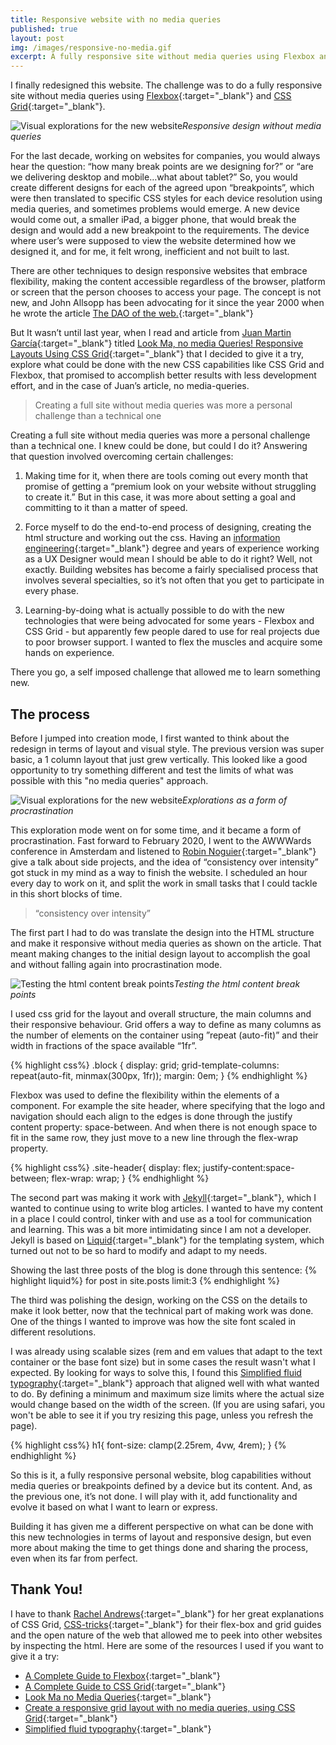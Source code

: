 ```yaml
---
title: Responsive website with no media queries
published: true
layout: post
img: /images/responsive-no-media.gif
excerpt: A fully responsive site without media queries using Flexbox and CSS Grid.
---
```

I finally redesigned this website. The challenge was to do a fully responsive site without media queries using [Flexbox](https://css-tricks.com/snippets/css/a-guide-to-flexbox/){:target="_blank"} and [CSS Grid](https://css-tricks.com/snippets/css/complete-guide-grid/){:target="_blank"}.

![Visual explorations for the new  website]({{site.baseurl}}/images/responsive-no-media.gif)*Responsive design without media queries*

For the last decade, working on websites for companies, you would always hear the question: “how many break points are we designing for?” or “are we delivering desktop and mobile…what about tablet?” So, you would create different designs for each of the agreed upon “breakpoints”, which were then translated to specific CSS styles for each device resolution using media queries, and sometimes problems would emerge. A new device would come out, a smaller iPad, a bigger phone, that would break the design and would add a new breakpoint to the requirements. The device where user’s were supposed to view the website determined how we designed it, and for me, it felt wrong, inefficient and not built to last.

There are other techniques to design responsive websites that embrace flexibility, making the content accessible regardless of the browser, platform or screen that the person chooses to access your page. The concept is not new, and John Allsopp has been advocating for it since the year 2000 when he wrote the article [The DAO of the web.](https://alistapart.com/article/dao/){:target="_blank"}

But It wasn’t until last year, when I read and article from [Juan Martin García](https://www.juangarcia.design){:target="_blank"} titled [Look Ma, no media Queries! Responsive Layouts Using CSS Grid](https://css-tricks.com/look-ma-no-media-queries-responsive-layouts-using-css-grid/){:target="_blank"} that I decided to give it a try, explore what could be done with the new CSS capabilities like CSS Grid and Flexbox, that promised to accomplish better results with less development effort, and in the case of Juan’s article, no media-queries.

>Creating a full site without media queries was more a personal challenge than a technical one

Creating a full site without media queries was more a personal challenge than a technical one. I knew could be done, but could I do it? Answering that question involved overcoming certain challenges:

1. Making time for it, when there are tools coming out every month that promise of getting a “premium look on your website without struggling to create it.” But in this case, it was more about setting a goal and committing to it than a matter of speed.

2. Force myself to do the end-to-end process of designing, creating the html structure and working out the css. Having an [information engineering](https://en.wikipedia.org/wiki/Information_engineering){:target="_blank"} degree and years of experience working as a UX Designer would mean I should be able to do it right? Well, not exactly. Building websites has become a fairly specialised process that involves several specialties, so it’s not often that you get to participate in every phase.

3. Learning-by-doing what is actually possible to do with the new technologies that were being advocated for some years - Flexbox and CSS Grid - but apparently few people dared to use for real projects due to poor browser support. I wanted to flex the muscles and acquire some hands on experience.

There you go, a self imposed challenge that allowed me to learn something new.

## The process
Before I jumped into creation mode, I first wanted to think about the redesign in terms of layout and visual style. The previous version was super basic, a 1 column layout that just grew vertically. This looked like a good opportunity to try something different and test the limits of what was possible with this "no media queries" approach.

![Visual explorations for the new  website]({{site.baseurl}}/images/post-responsive-explorations.jpg)*Explorations as a form of procrastination*

This exploration mode went on for some time, and it became a form of procrastination. Fast forward to February 2020, I went to the AWWWards conference in Amsterdam and listened to [Robin Noguier](https://robin-noguier.com){:target="_blank"} give a talk about side projects, and the idea of “consistency over intensity” got stuck in my mind as a way to finish the website. I scheduled an hour every day to work on it, and split the work in small tasks that I could tackle in this short blocks of time.

>“consistency over intensity”

The first part I had to do was translate the design into the HTML structure and make it responsive without media queries as shown on the article. That meant making changes to the initial design layout to accomplish the goal and without falling again into procrastination mode.

![Testing the html content break points]({{site.baseurl}}/images/video-responsive-no-media2.gif)*Testing the html content break points*

I used css grid for the layout and overall structure, the main columns and their responsive behaviour. Grid offers a way to define as many columns as the number of elements on the container using ”repeat (auto-fit)” and their width in fractions of the space available “1fr”.

{% highlight css%}
.block {
  display: grid;
  grid-template-columns: repeat(auto-fit, minmax(300px, 1fr));
  margin: 0em;
}
{% endhighlight %}


Flexbox was used to define the flexibility within the elements of a component. For example the site header, where specifying that the logo and navigation should each align to the edges is done through the justify content property: space-between. And when there is not enough space to fit in the same row, they just move to a new line through the flex-wrap property.

{% highlight css%}
.site-header{
  display: flex;
  justify-content:space-between;
  flex-wrap: wrap;
  }
{% endhighlight %}

The second part was making it work with [Jekyll](https://jekyllrb.com){:target="_blank"}, which I wanted to continue using to write blog articles. I wanted to have my content in a place I could control, tinker with and use as a tool for communication and learning. This was a bit more intimidating since I am not a developer. Jekyll is based on [Liquid](https://shopify.github.io/liquid/){:target="_blank"} for the templating system, which turned out not to be so hard to modify and adapt to my needs.

Showing the last three posts of the blog is done through this sentence:
{% highlight liquid%}
for post in site.posts limit:3
{% endhighlight %}
<!-- ![Writing the CSS]({{site.baseurl}}/images/post-responsive-css-atom.png)*Writing the html and CSS in Atom, it's a bit messy, I know* -->

The third was polishing the design, working on the CSS on the details to make it look better, now that the technical part of making work was done. One of the things I wanted to improve was how the site font scaled in different resolutions.

I was already using scalable sizes (rem and em values that adapt to the text container or the base font size) but in some cases the result wasn't what I expected. By looking for ways to solve this, I found this [Simplified fluid typography](https://css-tricks.com/simplified-fluid-typography/){:target="_blank"} approach that aligned well with what wanted to do. By defining a minimum and maximum size limits where the actual size would change based on the width of the screen. (If you are using safari, you won't be able to see it if you try resizing this page, unless you refresh the page).

{% highlight css%}
h1{
font-size: clamp(2.25rem, 4vw, 4rem);
}
{% endhighlight %}

So this is it, a fully responsive personal website, blog capabilities without media queries or breakpoints defined by a device but its content. And, as the previous one, it’s not done. I will play with it, add functionality and evolve it based on what I want to learn or express.

Building it has given me a different perspective on what can be done with this new technologies in terms of layout and responsive design, but even more about making the time to get things done and sharing the process, even when its far from perfect.

## Thank You!

I have to thank [Rachel Andrews](https://rachelandrew.co.uk){:target="_blank"} for her great explanations of CSS Grid, [CSS-tricks](https://css-tricks.com){:target="_blank"} for their flex-box and grid guides and the open nature of the web that allowed me to peek into other websites by inspecting the html. Here are some of the resources I used if you want to give it a try:

- [A Complete Guide to Flexbox](https://css-tricks.com/snippets/css/a-guide-to-flexbox/){:target="_blank"}
- [A Complete Guide to CSS Grid](https://css-tricks.com/snippets/css/complete-guide-grid/){:target="_blank"}
- [Look Ma no Media Queries](https://css-tricks.com/look-ma-no-media-queries-responsive-layouts-using-css-grid/){:target="_blank"}
- [Create a responsive grid layout with no media queries, using CSS Grid](https://hankchizljaw.com/wrote/create-a-responsive-grid-layout-with-no-media-queries-using-css-grid/){:target="_blank"}
- [Simplified fluid typography](https://css-tricks.com/simplified-fluid-typography/){:target="_blank"}
